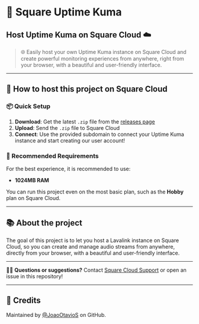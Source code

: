 # 🔗 Square Uptime Kuma
## Host Uptime Kuma on Square Cloud ☁️

> 🌐 Easily host your own Uptime Kuma instance on Square Cloud and create powerful monitoring experiences from anywhere, right from your browser, with a beautiful and user-friendly interface.

---

## 🚀 How to host this project on Square Cloud

### 📦 Quick Setup

1. **Download**: Get the latest `.zip` file from the [releases page](https://github.com/squarecloud-education/uptimekuma-web/releases)
2. **Upload**: Send the `.zip` file to Square Cloud
3. **Connect**: Use the provided subdomain to connect your Uptime Kuma instance and start creating our user account!

### 📝 Recommended Requirements

For the best experience, it is recommended to use:

- **1024MB RAM**

You can run this project even on the most basic plan, such as the **Hobby** plan on Square Cloud.

---

## 📚 About the project

The goal of this project is to let you host a Lavalink instance on Square Cloud, so you can create and manage audio streams from anywhere, directly from your browser, with a beautiful and user-friendly interface.

---

🙋‍♂️ **Questions or suggestions?** Contact [Square Cloud Support](https://squarecloud.app/sac) or open an issue in this repository!

---

## 🙏 Credits

Maintained by [@JoaoOtavioS](https://github.com/JoaoOtavioS) on GitHub.
